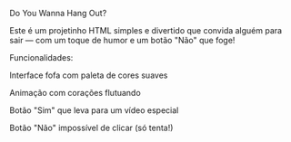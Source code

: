 Do You Wanna Hang Out?

Este é um projetinho HTML simples e divertido que convida alguém para sair — com um toque de humor e um botão "Não" que foge! 

Funcionalidades:

Interface fofa com paleta de cores suaves 

Animação com corações flutuando 

Botão "Sim" que leva para um vídeo especial 

Botão "Não" impossível de clicar (só tenta!) 
